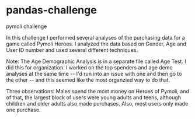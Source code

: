 # pandas-challenge
pymoli challenge

In this challenge I performed several analyses of the purchasing data for a game called Pymoli Heroes. I analyzed the data based on Gender, Age and User ID number and used several different techniques.

Note: The Age Demographic Analysis is in a separate file called Age Test. I did this for organization. I worked on the top spenders and age demo analyses at the same time -- I'd run into an issue with one and then go to the other -- and this seemed like the most organzied way to do that.

Three observations: Males spend the most money on Heroes of Pymoli, and of that, the largest block of users were young adults and teens, although children and older adults also made purchases. Also, most users only made one purchase.
